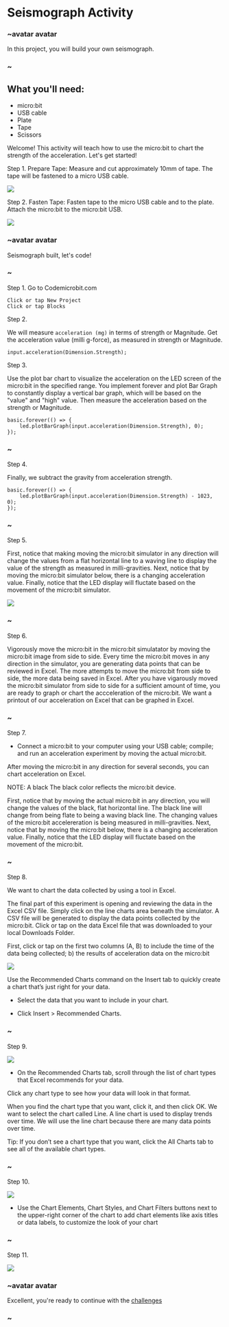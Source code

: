 # Seismograph Activity 


### ~avatar avatar

In this project, you will build your own seismograph. 

### ~

## What you'll need: 

* micro:bit 
* USB cable
* Plate 
* Tape 
* Scissors

Welcome! This activity will teach how to use the micro:bit to chart the strength of the acceleration. Let's get started!

Step 1. Prepare Tape: Measure and cut approximately 10mm of tape. The tape will be fastened to a micro USB cable.  

![](/static/mb/lessons/seismograph0.png)

Step 2. Fasten Tape: Fasten tape to the micro USB cable and to the plate. Attach the micro:bit to the micro:bit USB. 

![](/static/mb/lessons/seismograph0.png)

### ~avatar avatar

Seismograph built, let's code! 

### ~

Step 1. Go to Codemicrobit.com

    Click or tap New Project
    Click or tap Blocks
    
Step 2. 

We will measure `acceleration (mg)` in terms of strength or Magnitude. Get the acceleration value (milli g-force), as measured in strength or Magnitude.

```blocks
input.acceleration(Dimension.Strength);
```

Step 3. 

Use the plot bar chart to visualize the acceleration on the LED screen of the micro:bit in the specified range. You implement forever and plot Bar Graph to constantly display a vertical bar graph, which will be based on the "value" and "high" value. Then measure the acceleration based on the strength or Magnitude. 

```blocks
basic.forever(() => {
    led.plotBarGraph(input.acceleration(Dimension.Strength), 0);
});

```

### ~

Step 4. 

Finally, we subtract the gravity from acceleration strength. 

```blocks
basic.forever(() => {
    led.plotBarGraph(input.acceleration(Dimension.Strength) - 1023, 0);
});

```

### ~

Step 5. 

First, notice that making moving the micro:bit simulator in any direction will change the values from a flat horizontal line to a waving line to display the value of the strength as measured in milli-gravities. Next, notice that by moving the micro:bit simulator below, there is a changing acceleration value. Finally, notice that the LED display will fluctate based on the movement of the micro:bit simulator. 


![](/static/mb/data4.png)


### ~

Step 6. 
 
Vigorously move the micro:bit in the micro:bit simulatator by moving the micro:bit image from side to side. Every time the micro:bit moves in any direction in the simulator,  you are generating data points that can be reviewed in Excel. The more attempts to move the micro:bit from side to side, the more data being saved in Excel. After you have vigarously moved the micro:bit simulator from side to side for a sufficient amount of time, you are ready to graph or chart the accceleration of the micro:bit. We want a printout of our acceleration on Excel that can be graphed in Excel. 


### ~

Step 7. 

* Connect a micro:bit to your computer using your USB cable; compile; and run an acceleration experiment by moving the actual micro:bit. 

After moving the micro:bit in any direction for several seconds, you can chart acceleration on Excel. 

NOTE: A black The black color reflects the micro:bit device. 

First, notice that by moving the actual micro:bit in any direction, you will change the values of the black, flat horizontal line. The black line will change from being flate to being a waving black line. The changing values of the micro:bit accelereration is being measured in milli-gravities. Next, notice that by moving the micro:bit  below, there is a changing acceleration value. Finally, notice that the LED display will fluctate based on the movement of the micro:bit. 

### ~

Step 8. 

We want to chart the data collected by using a tool in Excel. 

The final part of this experiment is opening and reviewing the data in the Excel CSV file. Simply click on the line charts area beneath the simulator. A CSV file will be generated to display the data points collected by the micro:bit. Click or tap on the data Excel file that was downloaded to your local Downloads Folder. 

First, click or tap on the first two columns (A, B) to  include the time of the data being collected; b) the results of acceleration data on the micro:bit  

![](/static/mb/data7.png)

Use the Recommended Charts command on the Insert tab to quickly create a chart that’s just right for your data.

* Select the data that you want to include in your chart.

* Click Insert > Recommended Charts.

### ~

Step 9. 


![](/static/mb/chart1.png)

* On the Recommended Charts tab, scroll through the list of chart types that Excel recommends for your data.

Click any chart type to see how your data will look in that format. 

When you find the chart type that you want, click it, and then click OK. We want to select the chart called Line. A line chart is used to display trends over time. We will use the line chart because there are many data points over time. 

Tip: If you don’t see a chart type that you want, click the All Charts tab to see all of the available chart types.

### ~

Step 10. 

![](/static/mb/chart_title.png)

* Use the Chart Elements, Chart Styles, and Chart Filters buttons next to the upper-right corner of the chart to add chart elements like axis titles or data labels, to customize the look of your chart

### ~

Step 11. 

![](/static/mb/elements_styles_filters.png)


### ~avatar avatar

Excellent, you're ready to continue with the [challenges](/lessons/seismograph/challenge)

### ~

